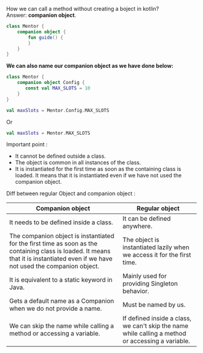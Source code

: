 
How we can call a method without creating a boject in kotlin?
Answer: **companion object**.
```kotlin
class Mentor {
    companion object {
        fun guide() {
        }
    }
}
```

**We can also name our companion object as we have done below:**
```kt
class Mentor {
    companion object Config {
       const val MAX_SLOTS = 10
    }
}
```
```kt
val maxSlots = Mentor.Config.MAX_SLOTS
```
Or 
```kt
val maxSlots = Mentor.MAX_SLOTS
```

Important point :

- It cannot be defined outside a class.
- The object is common in all instances of the class.
- It is instantiated for the first time as soon as the containing class is loaded. It means that it is instantiated even if we have not used the companion object.

Diff between regular Object and companion object :

| Companion object                                                                                                                                                                   | Regular object                                                                                    |
| ---------------------------------------------------------------------------------------------------------------------------------------------------------------------------------- | ------------------------------------------------------------------------------------------------- |
| It needs to be defined inside a class.                                                                                                                                             | It can be defined anywhere.                                                                       |
| The companion object is instantiated for the first time as soon as the containing class is loaded. It means that it is instantiated even if we have not used the companion object. | The object is instantiated lazily when we access it for the first time.                           |
| It is equivalent to a static keyword in Java.                                                                                                                                      | Mainly used for providing Singleton behavior.                                                     |
| Gets a default name as a Companion when we do not provide a name.                                                                                                                  | Must be named by us.                                                                              |
| We can skip the name while calling a method or accessing a variable.                                                                                                               | If defined inside a class, we can't skip the name while calling a method or accessing a variable. |
